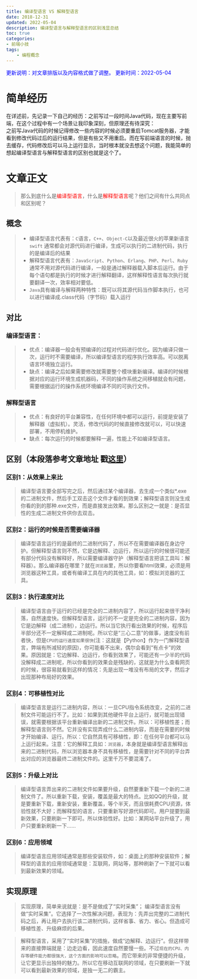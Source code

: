 ```yaml
---
title: 编译型语言 VS 解释型语言
date: 2018-12-31
updated: 2022-05-04
description: 编译型语言与解释型语言的区别浅显总结
toc: true
categories:
- 前端小技
tags: 
    - 编程概念
---
```

<font color=blue>更新说明：对文章排版以及内容格式做了调整。</font>
<font color=blue> 更新时间：2022-05-04</font>

# 简单经历
在详述前，先记录一下自己的经历：之前写过一段时间Java代码，现在主要写前端，在这个过程中有一个场景让我印象深刻，但原理还有待深究：    
之前写Java代码的时候记得修改一些内容的时候必须要重启Tomcat服务器，才能看到修改代码过后的运行结果，但是有些又不用重启。而在写前端语言的时候，抛去缓存，代码修改后可以马上运行显示，当时根本就没去想这个问题，我能简单的想起编译型语言与解释型语言的区别也就是这个了。
# 文章正文
>那么到底什么是<font color=Red>编译型语言</font>，什么是<font color=Red>解释型语言</font>呢？他们之间有什么共同点和区别呢？
## 概念
>+ 编译型语言代表有：`C`语言，`C++`、`Object-C`以及最近很火的苹果新语言`swift`
通常都会对源代码进行编译，生成可以执行的二进制代码，执行的是编译后的结果
>+ 解释型语言代表有：`JavaScript`、`Python`、`Erlang`、`PHP`、`Perl`、`Ruby`
通常不用对源代码进行编译，一般是通过解释器载入脚本后运行。由于每个语句都是执行的时候才进行解释翻译，这样解释性语言每次执行就要翻译一次，效率相对要低。
>+ `Java`具有编译与解释两种特性：既可以将其源代码当作脚本执行，也可以进行编译成.class代码（字节码）载入运行
## 对比
### 编译型语言：
>+ 优点：编译器一般会有预编译的过程对代码进行优化。因为编译只做一次，运行时不需要编译，所以编译型语言的程序执行效率高。可以脱离语言环境独立运行。
>+ 缺点：编译之后如果需要修改就需要整个模块重新编译。编译的时候根据对应的运行环境生成机器码，不同的操作系统之间移植就会有问题，需要根据运行的操作系统环境编译不同的可执行文件。
### 解释型语言
>+ 优点：有良好的平台兼容性，在任何环境中都可以运行，前提是安装了解释器（虚拟机）。灵活，修改代码的时候直接修改就可以，可以快速部署，不用停机维护。
>+ 缺点：每次运行的时候都要解释一遍，性能上不如编译型语言。

## 区别（本段落参考文章地址 戳[这里](https://www.jianshu.com/p/f726e4766ac7)）
### 区别1：从效果上来比
>编译型语言要全部写完之后，然后通过某个编译器，去生成一个类似*.exe的二进制文件，然后手工双击这个文件才看的到效果；解释型语言则没生成你看的到的那种.exe文件，而是直接发出效果。那么区别之一就是：是否显性的生成二进制文件供你去双击。
### 区别2：运行的时候是否需要编译器
>编译型语言运行的是最终的二进制代码了，所以不在需要编译器在身边守护。但解释型语言则不然，它是边解释、边运行，所以运行的时候很可能还有部分代码没有解释好，所以需要编译器守护（解释型语言把该工具叫：解释器）。那么编译器在哪里？就在`浏览器`里，所以你要看html效果，必须是用浏览器这种工具，或者有编译工具在内的其他工具，如：模拟浏览器的工具。
### 区别3：执行速度对比
>编译型语言由于运行的已经是完全的二进制内容了，所以运行起来很干净利落，自然速度快。但解释型语言，运行的不一定是完全的二进制内容，因为它是边解释（成二进制），边运行。所以当它执行看出效果的时候，程序后半部分还不一定解释成二进制呢。所以它是“三心二意”的做事，速度没有前者快，但是`CPU的运行速度如果很快`(注：这就是【Python】作为一门解释型语言，弊端有所减轻的原因)，你可能看不出来，偶尔会看到“有点卡”的效果。原因就是：它边解释、边运行，你看到效果了，可能还有一少半的代码没解释成二进制呢，所以你看到的效果会是残缺的，这就是为什么查看网页的时候，很容易就看到这样的情况：先是出现一堆没有布局的文字，然后才出现那种布局好的效果。
### 区别4：可移植性对比
>编译型语言是运行二进制内容，所以：一旦CPU指令系统改变，之前的二进制文件可能运行不了。比如：如果到其他硬件平台上运行，就可能出现错误，就需要根据该平台重新编译出新的二进制文件。所以：可移植性差；而解释型语言则不然。它并没有实现弄成什么二进制内容，而是在需要的时候才开始编译、运行。所以：它自然具有可移植性，即：在任何平台都可以马上运行起来。注意：它的解释工具如：`浏览器`，本身就是编译型语言解释出来的二进制代码，所以浏览器本身不具有移植性，是需要针对不同的平台弄出对应的浏览器最终二进制文件的。这里千万不要混淆了。
### 区别5：升级上对比
>编译型语言弄出来的二进制文件如果要升级，自然要重新下载一个新的二进制文件了。所以重新下载，安装，覆盖是最大的特点。比如QQ的升级，就是要重新下载，重新安装，重新覆盖，等个半天，而且很耗费CPU资源，体验性就不大好；而解释型的语言，只要重新写好源代码即可。用户提要到最新效果，只要刷新一下即可。所以体验性好。比如：某网站平台升级了，用户只要重新刷新一下......
### 区别6：应用领域
>编译型语言应用领域通常是那些安装软件，如：桌面上的那种安装软件；解释型的语言的应用领域通常是：互联网，网站等，那种刷新了一下就可以看到最新效果的领域。
## 实现原理
>实现原理，简单来说就是：是不是做成了“实时采集”；
>编译型语言没有做“实时采集”。它选择了一次性解决问题，表现为：先弄出完整的二进制代码之后，再让用户去执行该二进制代码，这样省事、省力、省心。但造成可移植性差、升级麻烦的后果。

>解释型语言，采用了“实时采集”的措施，做成“边解释、边运行”。但这样带来的直接弊端就是：边走边看，因此速度自然要慢一些。不过`现在的CPU、内存等硬件能力都很强大，这个方面的影响可以忽略`。而它带来的非常便捷的升级，让它更显示出独特的魅力。所以它在移动互联网的领域，在只要刷新一下就可以看到最新效果的领域，是独一无二的霸主。

